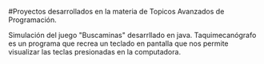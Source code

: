 #Proyectos desarrollados en la materia de Topicos Avanzados de Programación.

Simulación del juego "Buscaminas" desarrllado en java.
Taquimecanógrafo es un programa que recrea un teclado en pantalla que nos permite visualizar las teclas presionadas en la computadora.
